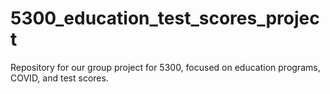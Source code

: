 # 5300_education_test_scores_project
Repository for our group project for 5300, focused on education programs, COVID, and test scores.
